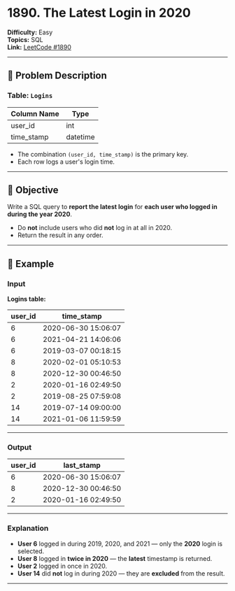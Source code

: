 # 1890. The Latest Login in 2020

**Difficulty:** Easy  
**Topics:** SQL  
**Link:** [LeetCode #1890](https://leetcode.com/problems/the-latest-login-in-2020/)

---

## 🧩 Problem Description

### Table: `Logins`

| Column Name | Type     |
| ----------- | -------- |
| user_id     | int      |
| time_stamp  | datetime |

- The combination `(user_id, time_stamp)` is the primary key.
- Each row logs a user's login time.

---

## 🎯 Objective

Write a SQL query to **report the latest login** for **each user who logged in during the year 2020**.

- Do **not** include users who did **not** log in at all in 2020.
- Return the result in any order.

---

## 🧪 Example

### Input

**Logins table:**

| user_id | time_stamp          |
| ------- | ------------------- |
| 6       | 2020-06-30 15:06:07 |
| 6       | 2021-04-21 14:06:06 |
| 6       | 2019-03-07 00:18:15 |
| 8       | 2020-02-01 05:10:53 |
| 8       | 2020-12-30 00:46:50 |
| 2       | 2020-01-16 02:49:50 |
| 2       | 2019-08-25 07:59:08 |
| 14      | 2019-07-14 09:00:00 |
| 14      | 2021-01-06 11:59:59 |

---

### Output

| user_id | last_stamp          |
| ------- | ------------------- |
| 6       | 2020-06-30 15:06:07 |
| 8       | 2020-12-30 00:46:50 |
| 2       | 2020-01-16 02:49:50 |

---

### Explanation

- **User 6** logged in during 2019, 2020, and 2021 — only the **2020** login is selected.
- **User 8** logged in **twice in 2020** — the **latest** timestamp is returned.
- **User 2** logged in once in 2020.
- **User 14** did **not** log in during 2020 — they are **excluded** from the result.

---
